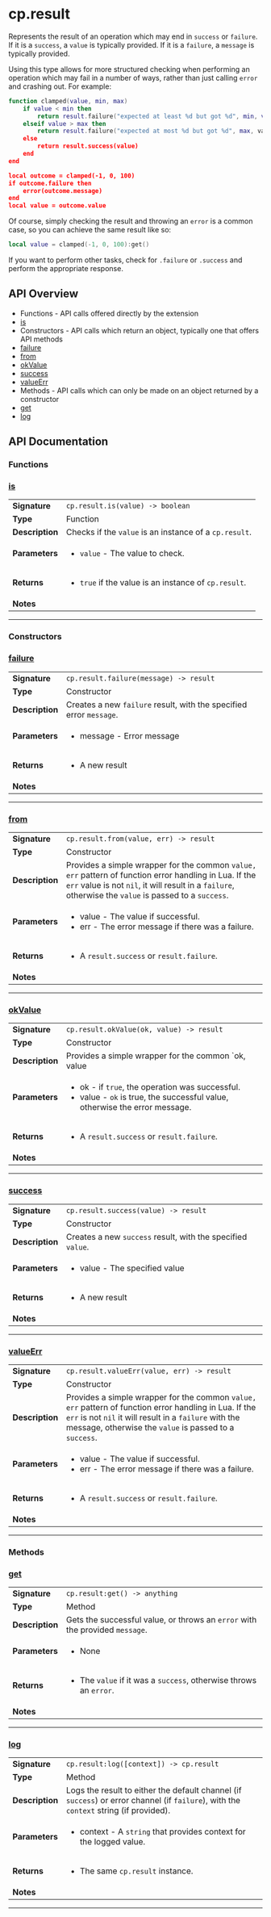 # cp.result

Represents the result of an operation which may end in `success` or `failure`.
If it is a `success`, a `value` is typically provided.
If it is a `failure`, a `message` is typically provided.

Using this type allows for more structured checking when performing an operation which may fail in a number
of ways, rather than just calling `error` and crashing out. For example:

```lua
function clamped(value, min, max)
    if value < min then
        return result.failure("expected at least %d but got %d", min, value)
    elseif value > max then
        return result.failure("expected at most %d but got %d", max, value")
    else
        return result.success(value)
    end
end

local outcome = clamped(-1, 0, 100)
if outcome.failure then
    error(outcome.message)
end
local value = outcome.value
```

Of course, simply checking the result and throwing an `error` is a common case, so you can achieve the same result like so:

```lua
local value = clamped(-1, 0, 100):get()
```

If you want to perform other tasks, check for `.failure` or `.success` and perform the appropriate response.

## API Overview
* Functions - API calls offered directly by the extension
 * [is](#is)
* Constructors - API calls which return an object, typically one that offers API methods
 * [failure](#failure)
 * [from](#from)
 * [okValue](#okValue)
 * [success](#success)
 * [valueErr](#valueErr)
* Methods - API calls which can only be made on an object returned by a constructor
 * [get](#get)
 * [log](#log)

## API Documentation

### Functions


### [is](#is)

|                                             |                                                                                     |
| --------------------------------------------|-------------------------------------------------------------------------------------|
| **Signature**                               | `cp.result.is(value) -> boolean`                                                                    |
| **Type**                                    | Function                                                                     |
| **Description**                             | Checks if the `value` is an instance of a `cp.result`.                                                                     |
| **Parameters**                              | <ul><li>`value`  - The value to check.</li></ul> |
| **Returns**                                 | <ul><li>`true` if the value is an instance of `cp.result`.</li></ul>          |
| **Notes**                                   | <ul></ul>                |

---
### Constructors


### [failure](#failure)

|                                             |                                                                                     |
| --------------------------------------------|-------------------------------------------------------------------------------------|
| **Signature**                               | `cp.result.failure(message) -> result`                                                                    |
| **Type**                                    | Constructor                                                                     |
| **Description**                             | Creates a new `failure` result, with the specified error `message`.                                                                     |
| **Parameters**                              | <ul><li>message - Error message</li></ul> |
| **Returns**                                 | <ul><li>A new result</li></ul>          |
| **Notes**                                   | <ul></ul>                |

---

### [from](#from)

|                                             |                                                                                     |
| --------------------------------------------|-------------------------------------------------------------------------------------|
| **Signature**                               | `cp.result.from(value, err) -> result`                                                                    |
| **Type**                                    | Constructor                                                                     |
| **Description**                             | Provides a simple wrapper for the common `value, err` pattern of function error handling in Lua. If the `err` value is not `nil`, it will result in a `failure`, otherwise the `value` is passed to a `success`.                                                                     |
| **Parameters**                              | <ul><li>value - The value if successful.</li><li>err - The error message if there was a failure.</li></ul> |
| **Returns**                                 | <ul><li>A `result.success` or `result.failure`.</li></ul>          |
| **Notes**                                   | <ul></ul>                |

---

### [okValue](#okValue)

|                                             |                                                                                     |
| --------------------------------------------|-------------------------------------------------------------------------------------|
| **Signature**                               | `cp.result.okValue(ok, value) -> result`                                                                    |
| **Type**                                    | Constructor                                                                     |
| **Description**                             | Provides a simple wrapper for the common `ok, value|err` pattern of function error handling in Lua. If `ok` is true, `value` is the successful result, otherwise `value` is the error message.                                                                     |
| **Parameters**                              | <ul><li>ok - if `true`, the operation was successful.</li><li>value - `ok` is true, the successful value, otherwise the error message.</li></ul> |
| **Returns**                                 | <ul><li>A `result.success` or `result.failure`.</li></ul>          |
| **Notes**                                   | <ul></ul>                |

---

### [success](#success)

|                                             |                                                                                     |
| --------------------------------------------|-------------------------------------------------------------------------------------|
| **Signature**                               | `cp.result.success(value) -> result`                                                                    |
| **Type**                                    | Constructor                                                                     |
| **Description**                             | Creates a new `success` result, with the specified `value`.                                                                     |
| **Parameters**                              | <ul><li>value - The specified value</li></ul> |
| **Returns**                                 | <ul><li>A new result</li></ul>          |
| **Notes**                                   | <ul></ul>                |

---

### [valueErr](#valueErr)

|                                             |                                                                                     |
| --------------------------------------------|-------------------------------------------------------------------------------------|
| **Signature**                               | `cp.result.valueErr(value, err) -> result`                                                                    |
| **Type**                                    | Constructor                                                                     |
| **Description**                             | Provides a simple wrapper for the common `value, err` pattern of function error handling in Lua. If the `err` is not `nil` it will result in a `failure` with the message, otherwise the `value` is passed to a `success`.                                                                     |
| **Parameters**                              | <ul><li>value - The value if successful.</li><li>err - The error message if there was a failure.</li></ul> |
| **Returns**                                 | <ul><li>A `result.success` or `result.failure`.</li></ul>          |
| **Notes**                                   | <ul></ul>                |

---
### Methods


### [get](#get)

|                                             |                                                                                     |
| --------------------------------------------|-------------------------------------------------------------------------------------|
| **Signature**                               | `cp.result:get() -> anything`                                                                    |
| **Type**                                    | Method                                                                     |
| **Description**                             | Gets the successful value, or throws an `error` with the provided `message`.                                                                     |
| **Parameters**                              | <ul><li>None</li></ul> |
| **Returns**                                 | <ul><li>The `value` if it was a `success`, otherwise throws an `error`.</li></ul>          |
| **Notes**                                   | <ul></ul>                |

---

### [log](#log)

|                                             |                                                                                     |
| --------------------------------------------|-------------------------------------------------------------------------------------|
| **Signature**                               | `cp.result:log([context]) -> cp.result`                                                                    |
| **Type**                                    | Method                                                                     |
| **Description**                             | Logs the result to either the default channel (if `success`) or error channel (if `failure`), with the `context` string (if provided).                                                                     |
| **Parameters**                              | <ul><li>context - A `string` that provides context for the logged value.</li></ul> |
| **Returns**                                 | <ul><li>The same `cp.result` instance.</li></ul>          |
| **Notes**                                   | <ul></ul>                |

---
